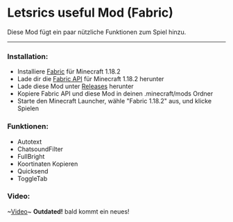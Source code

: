 # Letsrics useful Mod (Fabric)

Diese Mod fügt ein paar nützliche Funktionen zum Spiel hinzu.

---

### Installation:

- Installiere [Fabric](https://fabricmc.net/use/installer/) für Minecraft 1.18.2
- Lade dir die [Fabric API](https://www.curseforge.com/minecraft/mc-mods/fabric-api/files/all) für Minecraft 1.18.2 herunter
- Lade diese Mod unter [Releases](https://github.com/Letsric/LetsricsUsefulMod-Fabric/releases) herunter
- Kopiere Fabric API und diese Mod in deinen .minecraft/mods Ordner
- Starte den Minecraft Launcher, wähle "Fabric 1.18.2" aus, und klicke Spielen

### Funktionen:

* Autotext
* ChatsoundFilter
* FullBright
* Koortinaten Kopieren
* Quicksend
* ToggleTab

### Video:

~[Video](https://youtu.be/vfVoN5ksk9I)~ **Outdated!** bald kommt ein neues!
